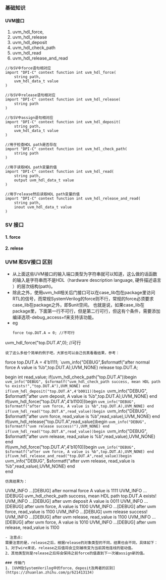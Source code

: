 ### 基础知识
#### UVM接口
1. uvm_hdl_force,
2. uvm_hdl_release
3. uvm_hdl_deposit
4. uvm_hdl_check_path
5. uvm_hdl_read
6. uvm_hdl_release_and_read
~~~
//与SV中force语句相对应
import "DPI-C" context function int uvm_hdl_force(
    string path,
    uvm_hdl_data_t value
)

//与SV中release语句相对应   
import "DPI-C" context function int uvm_hdl_release(
    string path
)

//与SV中assign语句相对应   
import "DPI-C" context function int uvm_hdl_deposit(
    string path,
    uvm_hdl_data_t value
)

//用于检查HDL path是否存在
import "DPI-C" context function int uvm_hdl_check_path(
    string path
)

//用于读取HDL path变量的值
import "DPI-C" context function int uvm_hdl_read(
    string path,
    output uvm_hdl_data_t value
)

//用于release然后读取HDL path变量的值    
import "DPI-C" context function int uvm_hdl_release_and_read(
    string path,
    inout uvm_hdl_data_t value
)
~~~
### SV 接口
#### 1. force

#### 2. relese


### UVM 和SV接口 区别
- 从上面这些UVM接口的输入端口类型为字符串就可以知道，这么做的话函数的输入是字符串而不是HDL（hardware description language, 硬件描述语言 ）的层次结构(path)。
- 除此之外，使用uvm_hdl相关后门接口可以在case_lib包在package里访问RTL的信号，而常规SystemVerilog的force则不行，常规的force必须要求case_lib在package之外，即$unit空间。 也就是说，如果case_lib在package里，下面第一行不可行，但是第二行可行，但这有个条件，需要添加编译选项-debug_access+f来支持该功能。
- eg
  ~~~
  force top.DUT.A = 0; //不可行
uvm_hdl_force("top.DUT.A",0); //可行
  ~~~
说了这么多给个简单的例子吧，大家也可以自己仿真看看结果，参考：
~~~
force top.DUT.A = 4'b1111;
`uvm_info("DEBUG",$sformatf("after normal force A value is %b",top.DUT.A),UVM_NONE)
release top.DUT.A;

begin
    int read_value;
    if(uvm_hdl_check_path("top.DUT.A"))begin
        `uvm_info("DEBUG",
                  $sformatf("uvm_hdl_check_path success, mean HDL path %s exists!","top.DUT.A"),UVM_NONE)
    end
    if(uvm_hdl_deposit("top.DUT.A",4'b0011))begin
        `uvm_info("DEBUG",
                  $sformatf("after uvm deposit, A value is %b",top.DUT.A),UVM_NONE)
    end
    if(uvm_hdl_force("top.DUT.A",4'b1100))begin
        `uvm_info("DEBUG",
                  $sformatf("after uvm force, A value is %b",top.DUT.A),UVM_NONE)
    end   
    if(uvm_hdl_read("top.DUT.A",read_value))begin
        `uvm_info("DEBUG",
                  $sformatf("after uvm force, read_value is %b",read_value),UVM_NONE)
    end  
    if(uvm_hdl_release("top.DUT.A",read_value))begin
        `uvm_info("DEBUG",
                  $sformatf("uvm release success!"),UVM_NONE)
    end
    if(uvm_hdl_read("top.DUT.A",read_value))begin
        `uvm_info("DEBUG",
                  $sformatf("after uvm release, read_value is %b",read_value),UVM_NONE)
    end  
    if(uvm_hdl_force("top.DUT.A",4'b1010))begin
        `uvm_info("DEBUG",
                  $sformatf("after uvm force, A value is %b",top.DUT.A),UVM_NONE)
    end  
    if(uvm_hdl_release_and_read("top.DUT.A",read_value))begin
        `uvm_info("DEBUG",
                  $sformatf("after uvm release, read_value is %b",read_value),UVM_NONE)
    end     
end
~~~
仿真结果为：
~~~
UVM_INFO ...[DEBUG] after normal force A value is 1111
UVM_INFO ...[DEBUG] uvm_hdl_check_path success, mean HDL path top.DUT.A exists!
UVM_INFO ...[DEBUG] after uvm deposit A value is 0011
UVM_INFO ...[DEBUG] after uvm force, A value is 1100
UVM_INFO ...[DEBUG] after uvm force, read_value is 1100
UVM_INFO ...[DEBUG] uvm release success!
UVM_INFO ...[DEBUG] after uvm release, read_value is 1100
UVM_INFO ...[DEBUG] after uvm force, A value is 1010
UVM_INFO ...[DEBUG] after uvm release, read_value is 1100
~~~
- 注意点:
需要注意的是，release之后，根据release的对象类型的不同，结果也会不同，具体如下：
1、对于wire来说，release之后值将会立刻被改变为当前其他连线的驱动值。
2、其他类型则是release之后将会保持之前force的值直到下一次被assign新的值。

### 传输门
1. [UVM及SystemVerilog中的force、deposit及两者的区别](https://zhuanlan.zhihu.com/p/621413134)
